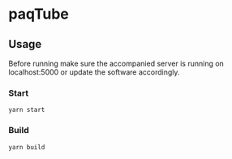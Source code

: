 # paqTube

## Usage

Before running make sure the accompanied server is running on localhost:5000 or update the software accordingly.

### Start
```
yarn start
```

### Build
```
yarn build
```
